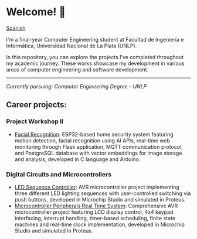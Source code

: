 # Welcome! 👋

[Spanish](https://github.com/JuanMartinCB/JuanMartinCB)

I'm a final-year Computer Engineering student at Facultad de Ingeniería e Informática, Universidad Nacional de La Plata (UNLP).

In this repository, you can explore the projects I've completed throughout my academic journey. These works showcase my development in various areas of computer engineering and software development.

---
*Currently pursuing: Computer Engineering Degree - UNLP*

## Career projects:

### Project Workshop II
* [Facial Recognition](https://github.com/tpII/2024-G2-RECONOCIMIENTO-FACIAL): ESP32-based home security system featuring motion detection, facial recognition using AI APIs, real-time web monitoring through Flask application, MQTT communication protocol, and PostgreSQL database with vector embeddings for image storage and analysis, developed in C language and Arduino.

### Digital Circuits and Microcontrollers
  * [LED Sequence Controller](https://github.com/JuanMartinCB/CDyM-LED-Sequence-Controller-Microcontroller-Programming): AVR microcontroller project implementing three different LED lighting sequences with user-controlled switching via push buttons, developed in Microchip Studio and simulated in Proteus.
  * [Microcontroller Peripherals Real Time System](https://github.com/JuanMartinCB/CDyM-Microcontroller-Peripherals-Real-Time-System): Comprehensive AVR microcontroller project featuring LCD display control, 4x4 keypad interfacing, interrupt handling, timer-based scheduling, finite state machines and real-time clock implementation, developed in Microchip Studio and simulated in Proteus.
